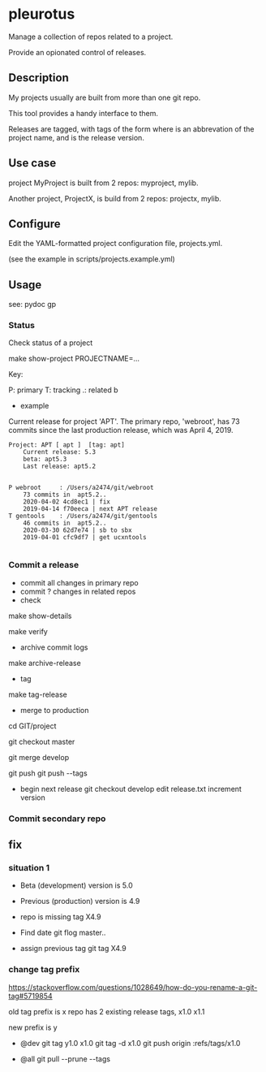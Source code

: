 # pleurotus
Manage a collection of repos related to a project.

Provide an opionated control of releases.

## Description

My projects usually are built from more than one git repo.

This tool provides a handy interface to them.

Releases are tagged, with tags of the form <prefix><version>
where <prefix> is an abbrevation of the project name,
and <version> is the release version.

## Use case

project MyProject is built from 2 repos: myproject, mylib.

Another project, ProjectX, is build from 2 repos:  projectx, mylib.

## Configure

Edit the YAML-formatted project configuration file, projects.yml.

(see the example in scripts/projects.example.yml)

## Usage

see:
    pydoc gp

### Status

Check status of a project

make show-project PROJECTNAME=...

Key:

P: primary
T: tracking
.: related b

* example

Current release for project 'APT'.
The primary repo, 'webroot', has 73 commits since the last production release,
  which was  April 4, 2019.
  
~~~
Project: APT [ apt ]  [tag: apt]
    Current release: 5.3
    beta: apt5.3
    Last release: apt5.2


P webroot     : /Users/a2474/git/webroot
    73 commits in  apt5.2..  
    2020-04-02 4cd8ec1 | fix
    2019-04-14 f70eeca | next APT release
T gentools    : /Users/a2474/git/gentools
    46 commits in  apt5.2..  
    2020-03-30 62d7e74 | sb to sbx
    2019-04-01 cfc9df7 | get ucxntools


~~~


### Commit a release

* commit all changes in primary repo
* commit ? changes in related repos
* check

make show-details

make verify

* archive commit logs

make archive-release

* tag

make tag-release

* merge to production

cd GIT/project

git checkout master

git merge develop

git push
git push --tags

* begin next release
git checkout develop
edit release.txt
   increment version

### Commit secondary repo

## fix

### situation 1
* Beta (development) version is 5.0
* Previous (production) version is 4.9
* repo is missing tag X4.9

* Find date
git flog master..
* assign previous tag
git tag  X4.9  <date>

### change tag prefix
https://stackoverflow.com/questions/1028649/how-do-you-rename-a-git-tag#5719854

old tag prefix is x
repo has 2 existing release tags,
   x1.0
   x1.1

new prefix is y
* @dev
  git tag y1.0 x1.0
  git tag -d  x1.0
  git push origin :refs/tags/x1.0


* @all
  git pull --prune --tags
